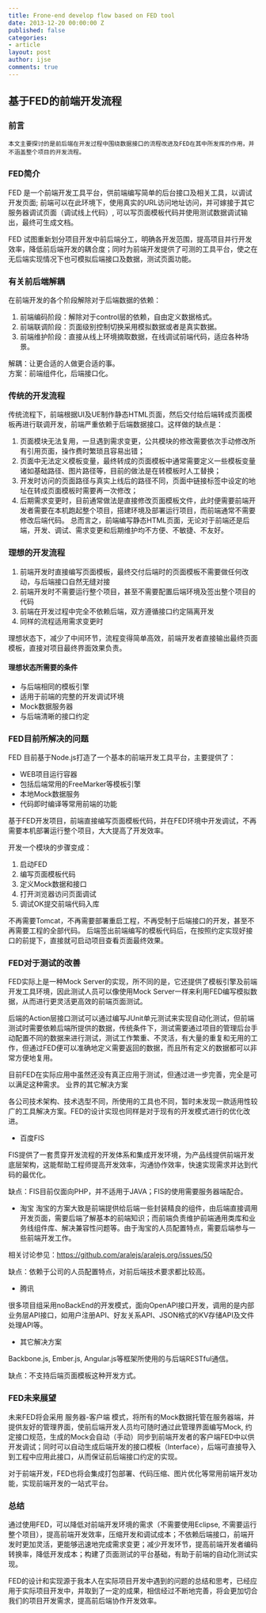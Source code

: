 ```yaml
---
title: Frone-end develop flow based on FED tool
date: 2013-12-20 00:00:00 Z
published: false
categories:
- article
layout: post
author: ijse
comments: true
---
```


## 基于FED的前端开发流程
### 前言
	本文主要探讨的是前后端在开发过程中围绕数据接口的流程改进及FED在其中所发挥的作用，并不涵盖整个项目的开发流程。

### FED简介
FED 是一个前端开发工具平台，供前端编写简单的后台接口及相关工具，以调试开发页面; 前端可以在此环境下，使用真实的URL访问地址访问，并可嫁接于其它服务器调试页面（调试线上代码）, 可以写页面模板代码并使用测试数据调试输出，最终可生成文档。

FED 试图重新划分项目开发中前后端分工，明确各开发范围，提高项目并行开发效率，降低前后端开发的耦合度；同时为前端开发提供了可测的工具平台，使之在无后端实现情况下也可模拟后端接口及数据，测试页面功能。

### 有关前后端解耦

在前端开发的各个阶段解除对于后端数据的依赖：

1. 前端编码阶段：解除对于control层的依赖，自由定义数据格式。
2. 前端联调阶段：页面级别控制切换采用模拟数据或者是真实数据。
3. 前端维护阶段：直接从线上环境摘取数据，在线调试前端代码，适应各种场景。

解耦：让更合适的人做更合适的事。  
方案：前端组件化，后端接口化。  

### 传统的开发流程
 
传统流程下，前端根据UI及UE制作静态HTML页面，然后交付给后端转成页面模板再进行联调开发，前端严重依赖于后端数据接口。这样做的缺点是：

1. 页面模块无法复用，一旦遇到需求变更，公共模块的修改需要依次手动修改所有引用页面，操作费时繁琐且容易出错；
2. 页面中无法定义模板变量，最终转成的页面模板中通常需要定义一些模板变量诸如基础路径、图片路径等，目前的做法是在转模板时人工替换；
3. 开发时访问的页面路径与真实上线后的路径不同，页面中链接标签中设定的地址在转成页面模板时需要再一次修改；
4. 后期需求变更时，目前通常做法是直接修改页面模板文件，此时便需要前端开发者需要在本机跑起整个项目，搭建环境及部署运行项目，而前端通常不需要修改后端代码。 
总而言之，前端编写静态HTML页面，无论对于前端还是后端，开发、调试、需求变更和后期维护均不方便、不敏捷、不友好。

### 理想的开发流程
 
1. 前端开发时直接编写页面模板，最终交付后端时的页面模板不需要做任何改动，与后端接口自然无缝对接
2. 前端开发时不需要运行整个项目，甚至不需要配置后端环境及签出整个项目的代码
3. 前端在开发过程中完全不依赖后端，双方遵循接口约定隔离开发
4. 同样的流程适用需求变更时

理想状态下，减少了中间环节，流程变得简单高效，前端开发者直接输出最终页面模板，直接对项目最终界面效果负责。

#### 理想状态所需要的条件
* 与后端相同的模板引擎
* 适用于前端的完整的开发调试环境
* Mock数据服务器
* 与后端清晰的接口约定

### FED目前所解决的问题
FED 目前基于Node.js打造了一个基本的前端开发工具平台，主要提供了：

* WEB项目运行容器
* 包括后端常用的FreeMarker等模板引擎
* 本地Mock数据服务
* 代码即时编译等常用前端的功能

基于FED开发项目，前端直接编写页面模板代码，并在FED环境中开发调试，不再需要本机部署运行整个项目，大大提高了开发效率。

开发一个模块的步骤变成：
1. 启动FED
2. 编写页面模板代码
3. 定义Mock数据和接口
4. 打开浏览器访问页面调试
5. 调试OK提交前端代码入库

不再需要Tomcat，不再需要部署重启工程，不再受制于后端接口的开发，甚至不再需要工程的全部代码。
后端签出前端编写的模板代码后，在按照约定实现好接口的前提下，直接就可启动项目查看页面最终效果。

### FED对于测试的改善
FED实际上是一种Mock Server的实现，所不同的是，它还提供了模板引擎及前端开发工具环境，因此测试人员可以像使用Mock Server一样来利用FED编写模拟数据，从而进行更灵活更高效的前端页面测试。

后端的Action层接口测试可以通过编写JUnit单元测试来实现自动化测试，但前端测试时需要依赖后端所提供的数据，传统条件下，测试需要通过项目的管理后台手动配置不同的数据来进行测试，测试工作繁重、不灵活，有大量的重复和无用的工作，但通过FED便可以准确地定义需要返回的数据，而且所有定义的数据都可以非常方便地复用。

目前FED在实际应用中虽然还没有真正应用于测试，但通过进一步完善，完全是可以满足这种需求。
业界的其它解决方案

各公司技术架构、技术选型不同，所使用的工具也不同，暂时未发现一款适用性较广的工具解决方案。FED的设计实现也同样是对于现有的开发模式进行的优化改进。

* 百度FIS

FIS提供了一套贯穿开发流程的开发体系和集成开发环境，为产品线提供前端开发底层架构，这能帮助工程师提高开发效率，沟通协作效率，快速实现需求并达到代码的最优化。

缺点：FIS目前仅面向PHP，并不适用于JAVA；FIS的使用需要服务器端配合。

* 淘宝
	淘宝的方案大致是前端提供给后端一些封装精良的组件，由后端直接调用开发页面，需要后端了解基本的前端知识；而前端负责维护前端通用类库和业务线组件库、解决兼容性问题等。由于淘宝的人员配置特点，需要后端参与一些前端开发工作。

相关讨论参见：https://github.com/aralejs/aralejs.org/issues/50

缺点：依赖于公司的人员配置特点，对前后端技术要求都比较高。

* 腾讯

很多项目组采用noBackEnd的开发模式，面向OpenAPI接口开发，调用的是内部业务层API接口，如用户注册API、好友关系API、JSON格式的KV存储API及文件处理API等。

* 其它解决方案

Backbone.js, Ember.js, Angular.js等框架所使用的与后端RESTful通信。

缺点：不支持后端页面模板这种开发方式。

### FED未来展望

未来FED将会采用 服务器-客户端 模式，将所有的Mock数据托管在服务器端，并提供友好的管理界面，使前后端开发人员均可随时通过此管理界面编写Mock, 约定接口规范，生成的Mock会自动（手动）同步到前端开发者的客户端FED中以供开发调试；同时可以自动生成后端开发的接口模板（Interface），后端可直接导入到工程中应用此接口，从而保证前后端接口约定的实现。

对于前端开发，FED也将会集成打包部署、代码压缩、图片优化等常用前端开发功能，实现前端开发的一站式平台。

### 总结

通过使用FED，可以降低对前端开发环境的需求（不需要使用Eclipse, 不需要运行整个项目），提高前端开发效率，压缩开发和调试成本；不依赖后端接口，前端开发时更加灵活，更能够迅速地完成需求变更；减少开发环节，提高前端开发者编码转换率，降低开发成本；构建了页面测试的平台基础，有助于前端的自动化测试实现。

FED的设计和实现源于我本人在实际项目开发中遇到的问题的总结和思考，已经应用于实际项目开发中，并取到了一定的成果，相信经过不断地完善，将会更加切合我们的项目开发需求，提高前后端协作开发效率。

